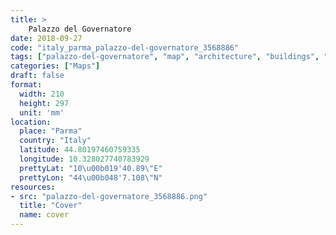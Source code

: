 ```yaml
---
title: > 
    Palazzo del Governatore
date: 2018-09-27
code: "italy_parma_palazzo-del-governatore_3568886"
tags: ["palazzo-del-governatore", "map", "architecture", "buildings", "Parma", "Italy"]
categories: ["Maps"]
draft: false
format:
  width: 210
  height: 297
  unit: 'mm'
location:
  place: "Parma"
  country: "Italy"
  latitude: 44.80197460759335
  longitude: 10.328027740783929
  prettyLat: "10\u00b019'40.89\"E"
  prettyLon: "44\u00b048'7.108\"N"
resources:
- src: "palazzo-del-governatore_3568886.png"
  title: "Cover"
  name: cover
---
```

